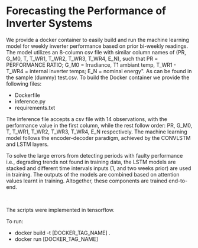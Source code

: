 # Forecasting the Performance of Inverter Systems

We provide a docker container to easily build and run the machine learning model for weekly inverter performance based on prior bi-weekly readings. The model utilizes an 8-column csv file with similar column names of (PR, G_M0, T, T_WR1, T_WR2, T_WR3, T_WR4, E_N), such that PR = PERFORMANCE RATIO; G_M0 = Irradiance, T1  ambiant temp, T_WR1 - T_WR4 = internal inverter temps; E_N = nominal energy". As can be found in the sample (dummy) test.csv. To build the Docker container we provide the following files: 
-	Dockerfile
-	inference.py
-	requirements.txt

The inference file accepts a csv file with 14 observations, with the performance value in the first column, while the rest follow order: PR, G_M0, T, T_WR1, T_WR2, T_WR3, T_WR4, E_N respectively. The machine learning model follows the encoder-decoder paradigm, achieved by the CONVLSTM and LSTM layers. 

To solve the large errors from detecting periods with faulty performance i.e., degrading trends not found in training data, the LSTM models are stacked and different time intervals inputs (1, and two weeks prior) are used in training.  The outputs of the models are combined based on attention values learnt in training. Altogether, these components are trained end-to-end.


<img
  src="stacked_models.png"
  alt="Alt text"
  title="Meta model"
  style="display: inline-block; margin: 0 auto; max-width: 5px">


The scripts were implemented in tensorflow.


To run:
-   docker build -t [DOCKER_TAG_NAME] .
-   docker run [DOCKER_TAG_NAME]

